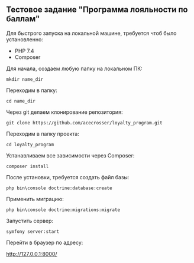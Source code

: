 Тестовое задание "Программа лояльности по баллам"
-----------------

Для быстрого запуска на локальной машине, требуется чтоб было установленно:

* PHP 7.4
* Composer

Для начала, создаем любую папку на локальном ПК:

`mkdir name_dir`

Переходим в папку:

`cd name_dir`

Через git делаем клонирование репозитория:

`git clone https://github.com/acecrosser/loyalty_program.git`

Переходим в папку проекта:

`cd loyalty_program`

Устанавливаем все зависимости через Composer:

`composer install`

После установки, требуется создать файл базы:

`php bin\console doctrine:database:create`

Применить миграцию:

`php bin\console doctrine:migrations:migrate`

Запустить сервер:

`symfony server:start`

Перейти в браузер по адресу:

http://127.0.0.1:8000/
